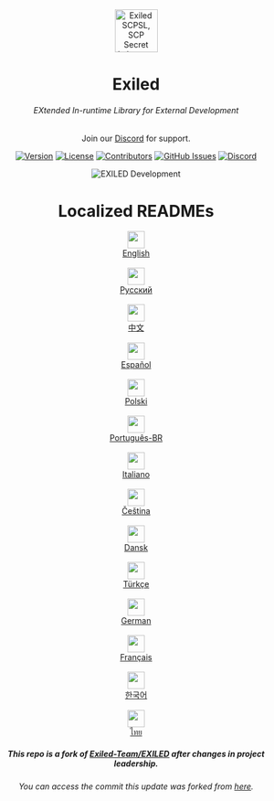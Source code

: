 <div align="center"><img src="https://github.com/user-attachments/assets/5ea95992-2aeb-47c3-bd29-c966285276e0" height=75 alt="Exiled SCPSL, SCP Secret Laboratory Exiled, Exiled SCP: Secret Laboratory, Modding Framework, Mods, Exiled Mod SCPSL"/></div>
<h1 align="center">Exiled</h1>
<h6 align="center">EXtended In-runtime Library for External Development</h6>
<div align="center">
    Join our
    <a href="https://discord.gg/PyUkWTg">Discord</a>
    for support.
  <p></p>
</div> 

<div align="center">

[![Version](https://img.shields.io/github/v/release/ExMod-Team/EXILED?sort=semver&style=flat-square&color=8DBBE9&label=Version)]()
[![License](https://img.shields.io/badge/License-CC%20BY%E2%80%93SA%203.0-df967f?style=flat-square)]()
[![Contributors](https://img.shields.io/github/contributors-anon/ExMod-Team/EXILED?color=90E59A&style=flat-square&label=Contributors)]()
[![GitHub Issues](https://img.shields.io/github/issues/ExMod-Team/EXILED.svg?style=flat-square&label=Issues&color=d77982)](https://github.com/ExMod-Team/EXILED/issues)
[![Discord](https://img.shields.io/discord/656673194693885975?color=738adb&label=Discord&logo=discord&logoColor=white&style=flat-square)](https://discord.gg/PyUkWTg)

</div>

<p align="center">
  <img alt="EXILED Development" src="https://repobeats.axiom.co/api/embed/28884ad6594de5dc7a7153c63389ec2759aeeb7d.svg">
</p>

<h1 align="center">
Localized READMEs
</h1>

<div align="center">
  <div>
    <img src="https://flagsapi.com/US/flat/64.png" height=30>
    <br>
    <a href=".github/documentation/README.md">English</a>
  </div>
  <br>
  <div>
    <img src="https://flagsapi.com/RU/flat/64.png" height=30>
    <br>
    <a href="https://github.com/ExMod-Team/EXILED/blob/master/.github/documentation/localization/README-Русский.md">Русский</a>
  </div>
  <br>
  <div>
    <img src="https://flagsapi.com/CN/flat/64.png" height=30>
    <br>
    <a href=".github/documentation/localization/README-中文.md">中文</a>
  </div>
  <br>
  <div>
    <img src="https://flagsapi.com/ES/flat/64.png" height=30>
    <br>
    <a href="https://github.com/ExMod-Team/EXILED/blob/master/.github/documentation/localization/README-ES.md">Español</a>
  </div>
  <br>
  <div>
    <img src="https://flagsapi.com/PL/flat/64.png" height=30>
    <br>
    <a href="https://github.com/ExMod-Team/EXILED/blob/master/.github/documentation/localization/README-PL.md">Polski</a>
  </div>
  <br>
  <div>
    <img src="https://flagsapi.com/BR/flat/64.png" height=30>
    <br>
    <a href="https://github.com/ExMod-Team/EXILED/blob/master/.github/documentation/localization/README-BR.md">Português-BR</a>
  </div>
  <br>
  <div>
    <img src="https://flagsapi.com/IT/flat/64.png" height=30>
    <br>
    <a href="https://github.com/ExMod-Team/EXILED/blob/master/.github/documentation/localization/README-IT.md">Italiano</a>
  </div>
  <br>
  <div>
    <img src="https://flagsapi.com/CZ/flat/64.png" height=30>
    <br>
    <a href="https://github.com/ExMod-Team/EXILED/blob/master/.github/documentation/localization/README-CS.md">Čeština</a>
  </div>
  <br>
  <div>
    <img src="https://flagsapi.com/DK/flat/64.png" height=30>
    <br>
    <a href="https://github.com/ExMod-Team/EXILED/blob/master/.github/documentation/localization/README-DK.md">Dansk</a>
  </div>
  <br>
  <div>
    <img src="https://flagsapi.com/TR/flat/64.png" height=30>
    <br>
    <a href="https://github.com/ExMod-Team/EXILED/blob/master/.github/documentation/localization/README-TR.md">Türkçe</a>
  </div>
  <br>
  <div>
    <img src="https://flagsapi.com/DE/flat/64.png" height=30>
    <br>
    <a href="https://github.com/ExMod-Team/EXILED/blob/master/.github/documentation/localization/README-DE.md">German</a>
  </div>
  <br>
  <div>
    <img src="https://flagsapi.com/FR/flat/64.png" height=30>
    <br>
    <a href="https://github.com/ExMod-Team/EXILED/blob/master/.github/documentation/localization/README-FR.md">Français</a>
  </div>
  <br>
  <div>
    <img src="https://flagsapi.com/KR/flat/64.png" height=30>
    <br>
    <a href="https://github.com/ExMod-Team/EXILED/blob/master/.github/documentation/localization/README-KR.md">한국어</a>
  </div>
  <br>
  <div>
    <img src="https://flagsapi.com/TH/flat/64.png" height=30>
    <br>
    <a href="https://github.com/ExMod-Team/EXILED/blob/master/.github/documentation/localization/README-ไทย.md">ไทย</a>
  </div>
</div>

<h5 align="center">This repo is a fork of <a href="https://github.com/Exiled-Team/EXILED">Exiled-Team/EXILED</a> after changes in project leadership.</h5>
<h6 align="center">You can access the commit this update was forked from <a href="https://github.com/Exiled-Team/EXILED/tree/8b03fe7d9d2fe7ebffd5e6d1d038fc3881cdeb70">here</a>.</h6>
